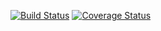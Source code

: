 [![Build Status](https://travis-ci.org/hoang-tran/Vivian.svg?branch=master)](https://travis-ci.org/hoang-tran/Vivian)
[![Coverage Status](https://coveralls.io/repos/github/hoang-tran/Vivian/badge.svg?branch=master)](https://coveralls.io/github/hoang-tran/Vivian?branch=master)
